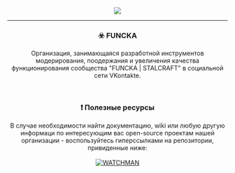 <!-- visual delimiter -->
<div align="center">
  <img src="https://github.com/STALCRAFT-FUNCKA/.github/assets/76991612/add3815c-6763-4a19-bc9f-6fda07af88c6">
</div>
<hr>
<div align="center">
  <h3> ☣️ FUNCKA </h3>
</div>
<div align="center" width="50%">
  Организация, занимающаяся разработной инструментов модерирования, поодержания и увеличения качества функционирования сообщества "FUNCKA | STALCRAFT" в социальной сети VKontakte.
</div>

<br> <!-- visual delimiter -->

<div align="center">
  <h3> ❗ Полезные ресурсы </h3>
</div>
<div align="center" width="50%">
  В случае необходимости найти документацию, wiki или любую другую информаци по интересующим вас open-source проектам нашей организации - воспользуйтесь гиперссылками на репозитории, привиденные ниже:
</div>
<br>
<div align="center">
    <a href="https://github.com/FUNCKA-TOASTER/TOASTER" target="_blank">
        <img src="https://github-readme-stats.vercel.app/api/pin/?username=STALCRAFT-FUNCKA&repo=WATCHMAN&show_icons=true&border_radius=20&border_color=30363d&theme=github_dark&hide_border=false&show_owner=true&description_lines_count=1" alt="WATCHMAN">
    </a>
</div>

<br> <!-- visual delimiter -->

  
<!--
**Here are some ideas to get you started:**

🌈 Рекомендации по участию: как сообщество может принять участие?
🍿 Fun facts - what does your team eat for breakfast?
🧙 Remember, you can do mighty things with the power of [Markdown](https://docs.github.com/github/writing-on-github/getting-started-with-writing-and-formatting-on-github/basic-writing-and-formatting-syntax)
-->
